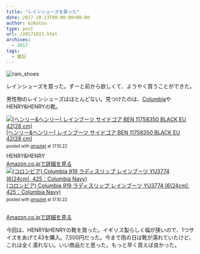 ```yaml
---
title: "レインシューズを買った"
date: 2017-10-23T08:00:00+09:00
author: eiKatou
type: post
url: /20171023.html
archives:
  - 2017
tags:
  - 雑記
---
```


![rain_shoes](/uploads/2017/10/rain_shoes.jpg)

レインシューズを買った。ずーと前から欲しくて、ようやく買うことができた。

男性物のレインシューズはほとんどない。見つけたのは、[Columbia](http://www.columbiasports.co.jp/)やHENRY&HENRYの靴。

<div class="amazlet-box" style="margin-bottom:0px;"><div class="amazlet-image" style="float:left;margin:0px 12px 1px 0px;"><a href="http://www.amazon.co.jp/exec/obidos/ASIN/B071Z96GCC/eikatou-22/ref=nosim/" name="amazletlink" target="_blank"><img src="https://images-fe.ssl-images-amazon.com/images/I/41hjdj8EYUL._SL160_.jpg" alt="[ヘンリー&ヘンリー] レインブーツ サイドゴア BEN 11758350 BLACK EU 42(28 cm)" style="border: none;" /></a></div><div class="amazlet-info" style="line-height:120%; margin-bottom: 10px"><div class="amazlet-name" style="margin-bottom:10px;line-height:120%"><a href="http://www.amazon.co.jp/exec/obidos/ASIN/B071Z96GCC/eikatou-22/ref=nosim/" name="amazletlink" target="_blank">[ヘンリー&ヘンリー] レインブーツ サイドゴア BEN 11758350 BLACK EU 42(28 cm)</a><div class="amazlet-powered-date" style="font-size:80%;margin-top:5px;line-height:120%">posted with <a href="http://www.amazlet.com/" title="amazlet" target="_blank">amazlet</a> at 17.10.22</div></div><div class="amazlet-detail">HENRY&HENRY <br /></div><div class="amazlet-sub-info" style="float: left;"><div class="amazlet-link" style="margin-top: 5px"><a href="http://www.amazon.co.jp/exec/obidos/ASIN/B071Z96GCC/eikatou-22/ref=nosim/" name="amazletlink" target="_blank">Amazon.co.jpで詳細を見る</a></div></div></div><div class="amazlet-footer" style="clear: left"></div></div>


<div class="amazlet-box" style="margin-bottom:0px;"><div class="amazlet-image" style="float:left;margin:0px 12px 1px 0px;"><a href="http://www.amazon.co.jp/exec/obidos/ASIN/B01BK5OAIG/eikatou-22/ref=nosim/" name="amazletlink" target="_blank"><img src="https://images-fe.ssl-images-amazon.com/images/I/41vmuDWJTLL._SL160_.jpg" alt="(コロンビア) Columbia 919 ラディスリップ レインブーツ YU3774 (6(24cm), 425：Columbia Navy)" style="border: none;" /></a></div><div class="amazlet-info" style="line-height:120%; margin-bottom: 10px"><div class="amazlet-name" style="margin-bottom:10px;line-height:120%"><a href="http://www.amazon.co.jp/exec/obidos/ASIN/B01BK5OAIG/eikatou-22/ref=nosim/" name="amazletlink" target="_blank">(コロンビア) Columbia 919 ラディスリップ レインブーツ YU3774 (6(24cm), 425：Columbia Navy)</a><div class="amazlet-powered-date" style="font-size:80%;margin-top:5px;line-height:120%">posted with <a href="http://www.amazlet.com/" title="amazlet" target="_blank">amazlet</a> at 17.10.22</div></div><div class="amazlet-detail"> <br /></div><div class="amazlet-sub-info" style="float: left;"><div class="amazlet-link" style="margin-top: 5px"><a href="http://www.amazon.co.jp/exec/obidos/ASIN/B01BK5OAIG/eikatou-22/ref=nosim/" name="amazletlink" target="_blank">Amazon.co.jpで詳細を見る</a></div></div></div><div class="amazlet-footer" style="clear: left"></div></div>

今回は、HENRY&HENRYの靴を買った。イギリス製らしく幅が狭いので、1つサイズをあげて43を購入。7,500円だった。今まで雨の日は靴が濡れていたけど、これは全く濡れない。いい商品だと思った。もっと早く買えば良かった。
